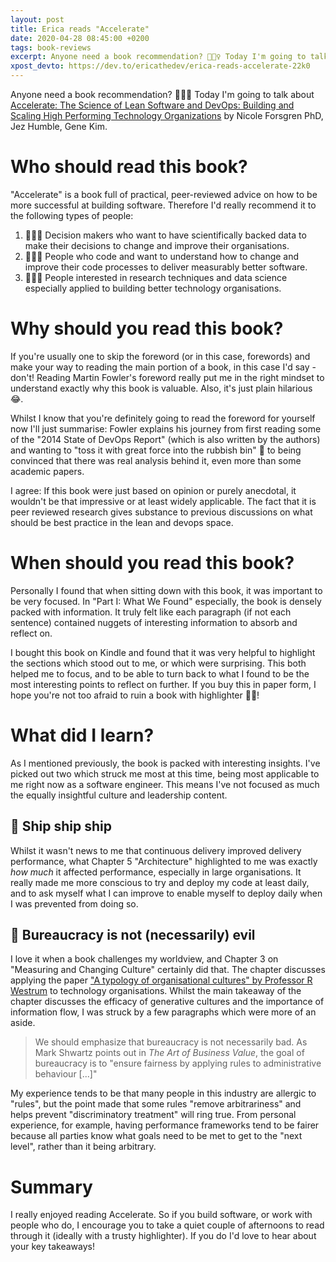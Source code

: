 ```yaml
---
layout: post
title: Erica reads "Accelerate"
date: 2020-04-28 08:45:00 +0200
tags: book-reviews
excerpt: Anyone need a book recommendation? 🙋🏻‍♀️ Today I'm going to talk about Accelerate by Nicole Forsgren PhD, Jez Humble, Gene Kim.
xpost_devto: https://dev.to/ericathedev/erica-reads-accelerate-22k0
---
```

Anyone need a book recommendation? 🙋🏻‍♀️ Today I'm going to talk about 
[Accelerate: The Science of Lean Software and DevOps: Building and Scaling High Performing Technology Organizations](https://nicolefv.com/book) 
by Nicole Forsgren PhD, Jez Humble, Gene Kim.

# Who should read this book?

"Accelerate" is a book full of practical, peer-reviewed advice on how to be more successful at building software. Therefore I'd really recommend it to the 
following types of people:

1. 👩🏽‍💼 Decision makers who want to have scientifically backed data to make their decisions to change and improve their organisations. 
2. 👩🏻‍💻 People who code and want to understand how to change and improve their code processes to deliver measurably better software.
3. 👩🏾‍🔬 People interested in research techniques and data science especially applied to building better technology organisations.

# Why should you read this book?

If you're usually one to skip the foreword (or in this case, forewords) and make your way to reading the main portion of a book, in this case I'd say - don't! 
Reading Martin Fowler's foreword really put me in the right mindset to understand exactly why this book is valuable. Also, it's just plain hilarious 😂. 

Whilst I know that you're definitely going to read the foreword for yourself now I'll just summarise: Fowler explains his journey from first reading some of the 
"2014 State of DevOps Report" (which is also written by the authors) and wanting to "toss it with great force into the rubbish bin" 🚮 to being convinced that 
there was real analysis behind it, even more than some academic papers.

I agree: If this book were just based on opinion or purely anecdotal, it wouldn't be that impressive or at least widely applicable. The fact that it is 
peer reviewed research gives substance to previous discussions on what should be best practice in the lean and devops space.

# When should you read this book?

Personally I found that when sitting down with this book, it was important to be very focused. In "Part I: What We Found" especially, the book is densely packed 
with information. It truly felt like each paragraph (if not each sentence) contained nuggets of interesting information to absorb and reflect on. 

I bought this book on Kindle and found that it was very helpful to highlight the sections which stood out to me, or which were surprising. This both helped me 
to focus, and to be able to turn back to what I found to be the most interesting points to reflect on further. If you buy this in paper form, I hope you're not 
too afraid to ruin a book with highlighter ✍🏻!

# What did I learn?

As I mentioned previously, the book is packed with interesting insights. I've picked out two which struck me most at this time, being most applicable to me 
right now as a software engineer. This means I've not focused as much the equally insightful culture and leadership content.

## 🚢 Ship ship ship

Whilst it wasn't news to me that continuous delivery improved delivery performance, what Chapter 5 "Architecture" highlighted to me was exactly _how much_ it 
affected performance, especially in large organisations. It really made me more conscious to try and deploy my code at least daily, and to ask myself what I can 
improve to enable myself to deploy daily when I was prevented from doing so.

## 👿 Bureaucracy is not (necessarily) evil

I love it when a book challenges my worldview, and Chapter 3 on "Measuring and Changing Culture" certainly did that. The chapter discusses applying the paper 
["A typology of organisational cultures" by Professor R Westrum](https://qualitysafety.bmj.com/content/13/suppl_2/ii22) to technology organisations. Whilst the 
main takeaway of the chapter discusses the efficacy of generative cultures and the importance of information flow, I was struck by a few paragraphs which were 
more of an aside.

> We should emphasize that bureaucracy is not necessarily bad. As Mark Shwartz points out in _The Art of Business Value_, the goal of bureaucracy is to 
> "ensure fairness by applying rules to administrative behaviour [...]"

My experience tends to be that many people in this industry are allergic to "rules", but the point made that some rules "remove arbitrariness" and helps prevent 
"discriminatory treatment" will ring true. From personal experience, for example, having performance frameworks tend to be fairer because all parties know what 
goals need to be met to get to the "next level", rather than it being arbitrary.

# Summary

I really enjoyed reading Accelerate. So if you build software, or work with people who do, I encourage you to take a quiet couple of afternoons to read through 
it (ideally with a trusty highlighter). If you do I'd love to hear about your key takeaways!